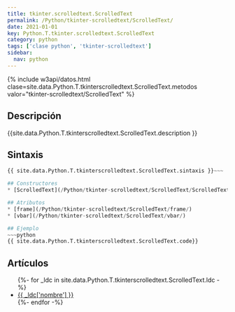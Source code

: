 ```yaml
---
title: tkinter.scrolledtext.ScrolledText
permalink: /Python/tkinter-scrolledtext/ScrolledText/
date: 2021-01-01
key: Python.T.tkinter.scrolledtext.ScrolledText
category: python
tags: ['clase python', 'tkinter-scrolledtext']
sidebar: 
  nav: python
---
```


{% include w3api/datos.html clase=site.data.Python.T.tkinterscrolledtext.ScrolledText.metodos valor="tkinter-scrolledtext/ScrolledText" %}

## Descripción
{{site.data.Python.T.tkinterscrolledtext.ScrolledText.description }}

## Sintaxis
~~~python
{{ site.data.Python.T.tkinterscrolledtext.ScrolledText.sintaxis }}~~~

## Constructores
* [ScrolledText](/Python/tkinter-scrolledtext/ScrolledText/ScrolledText/)

## Atributos
* [frame](/Python/tkinter-scrolledtext/ScrolledText/frame/)
* [vbar](/Python/tkinter-scrolledtext/ScrolledText/vbar/)

## Ejemplo
~~~python
{{ site.data.Python.T.tkinterscrolledtext.ScrolledText.code}}
~~~

## Artículos
<ul>
{%- for _ldc in site.data.Python.T.tkinterscrolledtext.ScrolledText.ldc -%}
   <li>
       <a href="{{_ldc['url'] }}">{{ _ldc['nombre'] }}</a>
   </li>
{%- endfor -%}
</ul>
